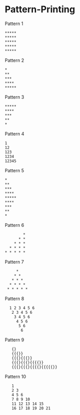 # Pattern-Printing

Pattern 1

    *****
    *****
    *****
    *****
    *****

Pattern 2

    *
    **
    ***
    ****
    *****

Pattern 3
    
    *****
    ****
    ***
    **
    *

Pattern 4

    1
    12
    123
    1234
    12345

Pattern 5

    *
    **
    ***
    ****
    *****
    ****
    ***
    **
    *


Pattern 6

            *
          * *
        * * *
      * * * *
    * * * * *



Pattern 7

         *
        * *
       * * *
      * * * *
     * * * * *

Pattern 8

      1 2 3 4 5 6
       2 3 4 5 6
        3 4 5 6
         4 5 6
          5 6
           6

Pattern 9

       {}
       {{{}}
       {{{}{{{}}
       {{{}{{{}{{{{}}
       {{{}{{{}{{{{}{{{{{}}

Pattern 10

       1
       2 3
       4 5 6
       7 8 9 10
       11 12 13 14 15
       16 17 18 19 20 21
       
           





